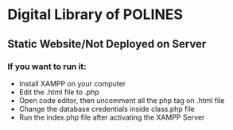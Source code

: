 # Digital Library of POLINES 
## Static Website/Not Deployed on Server
### If you want to run it:
- Install XAMPP on your computer
- Edit the .html file to .php
- Open code editor, then uncomment all the php tag on .html file
- Change the database credentials inside class.php file
- Run the index.php file after activating the XAMPP Server
